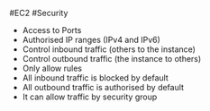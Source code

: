 #EC2
#Security

- Access to Ports
- Authorised IP ranges (IPv4 and IPv6)
- Control inbound traffic (others to the instance)
- Control outbound traffic (the instance to others)
- Only allow rules
- All inbound traffic is blocked by default
- All outbound traffic is authorised by default
- It can allow traffic by security group
